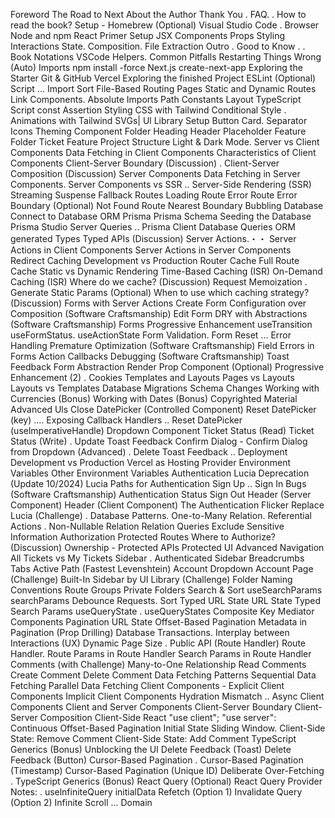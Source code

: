 Foreword
The Road to Next
About the Author
Thank You .
FAQ. .
How to read the book?
Setup -
Homebrew (Optional)
Visual Studio Code .
Browser
Node and npm
React Primer
Setup
JSX
Components
Props
Styling
Interactions
State.
Composition.
File Extraction
Outro .
Good to Know . .
Book Notations
VSCode Helpers.
Common Pitfalls
Restarting Things
Wrong (Auto) Imports npm install -force
Next.js
create-next-app
Exploring the Starter
Git & GitHub
Vercel
Exploring the finished Project
ESLint (Optional)
Script ...
Import Sort
File-Based Routing
Pages
Static and Dynamic Routes
Link Components.
Absolute Imports
Path Constants
Layout
TypeScript
Script const Assertion
Styling
CSS with Tailwind Conditional Style .
Animations with Tailwind SVGs|
Ul Library
Setup Button Card.
Separator
Icons
Theming
Component Folder
Heading Header
Placeholder
Feature Folder
Ticket Feature
Project Structure
Light & Dark Mode.
Server vs Client Components
Data Fetching in Client Components Characteristics of Client Components Client-Server Boundary (Discussion) .
Client-Server Composition (Discussion)
Server Components
Data Fetching in Server Components.
Server Components vs SSR ..
Server-Side Rendering (SSR)
Streaming Suspense
Fallback Routes
Loading Route
Error Route
Error Boundary (Optional)
Not Found Route
Nearest Boundary Bubbling
Database
Connect to Database
ORM
Prisma
Prisma Schema
Seeding the Database
Prisma Studio
Server Queries ..
Prisma Client
Database Queries
ORM generated Types
Typed APIs (Discussion)
Server Actions.・・
Server Actions in Client Components Server Actions in Server Components
Redirect
Caching
Development vs Production
Router Cache
Full Route Cache
Static vs Dynamic Rendering
Time-Based Caching (ISR)
On-Demand Caching (ISR)
Where do we cache? (Discussion)
Request Memoization .
Generate Static Params (Optional)
When to use which caching strategy? (Discussion)
Forms with Server Actions
Create Form
Configuration over Composition (Software Craftsmanship)
Edit Form
DRY with Abstractions (Software Craftsmanship)
Forms
Progressive Enhancement useTransition useFormStatus. useActionState
Form Validation.
Form Reset ...
Error Handling
Premature Optimization (Software Craftsmanship)
Field Errors in Forms
Action Callbacks
Debugging (Software Craftsmanship)
Toast Feedback
Form Abstraction
Render Prop Component (Optional)
Progressive Enhancement (2) .
Cookies
Templates and Layouts
Pages vs Layouts
Layouts vs Templates
Database Migrations
Schema Changes
Working with Currencies (Bonus)
Working with Dates (Bonus)
Copyrighted Material
Advanced Uls
Close DatePicker (Controlled Component)
Reset DatePicker (key) ....
Exposing Callback Handlers ..
Reset DatePicker (uselmperativeHandle)
Dropdown Component
Ticket Status (Read)
Ticket Status (Write) .
Update Toast Feedback
Confirm Dialog -
Confirm Dialog from Dropdown (Advanced) .
Delete Toast Feedback ..
Deployment
Development vs Production Vercel as Hosting Provider
Environment Variables
Other Environment Variables
Authentication
Lucia Deprecation (Update 10/2024)
Lucia
Paths for Authentication
Sign Up ..
Sign In
Bugs (Software Craftsmanship)
Authentication Status
Sign Out
Header (Server Component)
Header (Client Component)
The Authentication Flicker Replace Lucia (Challenge) .
Database Patterns.
One-to-Many Relation.
Referential Actions .
Non-Nullable Relation
Relation Queries
Exclude Sensitive Information
Authorization
Protected Routes
Where to Authorize? (Discussion)
Ownership -
Protected APIs
Protected UI
Advanced Navigation
All Tickets vs My Tickets
Sidebar .
Authenticated Sidebar
Breadcrumbs
Tabs
Active Path (Fastest Levenshtein)
Account Dropdown
Account Page (Challenge)
Built-In Sidebar by UI Library (Challenge)
Folder Naming Conventions
Route Groups
Private Folders
Search & Sort
useSearchParams searchParams
Debounce Requests.
Sort
Typed URL State
URL State
Typed Search Params useQueryState . useQueryStates
Composite Key
Mediator Components
Pagination
URL State
Offset-Based Pagination
Metadata in Pagination (Prop Drilling)
Database Transactions.
Interplay between Interactions (UX)
Dynamic Page Size .
Public API (Route Handler)
Route Handler.
Route Params in Route Handler
Search Params in Route Handler
Comments (with Challenge)
Many-to-One Relationship
Read Comments
Create Comment
Delete Comment
Data Fetching Patterns
Sequential Data Fetching
Parallel Data Fetching
Client Components -
Explicit Client Components
Implicit Client Components
Hydration Mismatch ..
Async Client Components
Client and Server Components
Client-Server Boundary
Client-Server Composition
Client-Side React
"use client";
"use server":
Continuous Offset-Based Pagination
Initial State
Sliding Window.
Client-Side State: Remove Comment
Client-Side State: Add Comment
TypeScript Generics (Bonus)
Unblocking the UI
Delete Feedback (Toast)
Delete Feedback (Button)
Cursor-Based Pagination .
Cursor-Based Pagination (Timestamp)
Cursor-Based Pagination (Unique ID)
Deliberate Over-Fetching .
TypeScript Generics (Bonus)
React Query (Optional)
React Query Provider
Notes: .
uselnfiniteQuery
initialData
Refetch (Option 1)
Invalidate Query (Option 2)
Infinite Scroll ...
Domain
